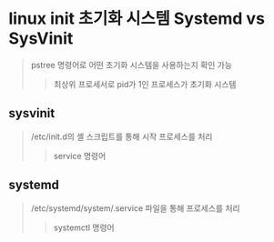 # linux init 초기화 시스템 Systemd vs SysVinit

> pstree 명령어로 어떤 초기화 시스템을 사용하는지 확인 가능
>
> > 최상위 프로세서로 pid가 1인 프로세스가 초기화 시스템

## sysvinit

> /etc/init.d의 셸 스크립트를 통해 시작 프로세스를 처리
>
> > service 명령어

## systemd

> /etc/systemd/system/.service 파일을 통해 프로세스를 처리
>
> > systemctl 명령어
